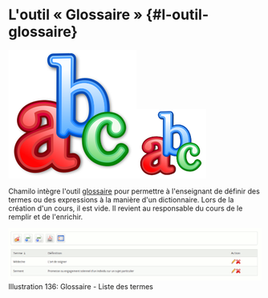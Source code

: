 # L&#039;outil « Glossaire » {#l-outil-glossaire}

![](../assets/image299.svg)![](../assets/image299.png)

Chamilo intègre l&#039;outil [glossaire](http://fr.wikipedia.org/wiki/Glossaire) pour permettre à l&#039;enseignant de définir des termes ou des expressions à la manière d&#039;un dictionnaire. Lors de la création d&#039;un cours, il est vide. Il revient au responsable du cours de le remplir et de l&#039;enrichir.

![](../assets/image207.png)Illustration 136: Glossaire - Liste des termes